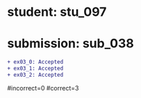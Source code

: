 # student: stu_097
# submission: sub_038

```diff
+ ex03_0: Accepted
+ ex03_1: Accepted
+ ex03_2: Accepted
```
#incorrect=0
#correct=3
